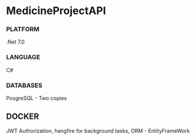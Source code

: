 # MedicineProjectAPI
### PLATFORM 
.Net 7.0
### LANGUAGE
C#
### DATABASES
PosgreSQL - Two copies
## DOCKER
JWT Authorization, hangfire for background tasks,
ORM - EntityFrameWork
